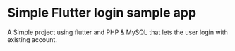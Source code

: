 # Simple Flutter login sample app

A Simple project using flutter and PHP & MySQL that lets the user login with existing account.<br>


